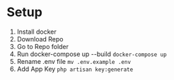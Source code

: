 # Setup

1. Install docker
2. Download Repo
3. Go to Repo folder
4. Run docker-compose up --build
<code>docker-compose up</code>
5. Rename .env file
<code>mv .env.example .env</code>
6. Add App Key
<code>php artisan key:generate</code>
